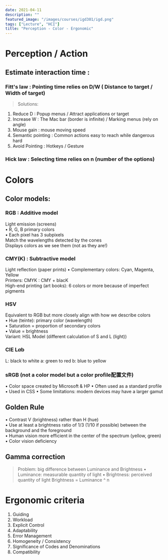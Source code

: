 ```yaml
---
date: 2021-04-11
description: ""
featured_image: "/images/courses/igd301/igd.png"
tags: ["Lecture", "HCI"]
title: "Perception - Color - Ergonomic"
---
```

# Perception / Action
## Estimate interaction time :
### Fitt's law : **Pointing time** relies on D/W   ( Distance to target / Width of target)  
> Solutions:   
1. Reduce D : Popup menus / Attract applications or target   
2. Increase W : The Mac bar (border is infinite) / Marking menus (rely on angle)   
3. Mouse gain : mouse moving speed   
4. Semantic pointing : Common actions easy to reach while dangerous hard   
5. Avoid Pointing : Hotkeys / Gesture   
### Hick law : **Selecting time** relies on n (number of the options)  


# Colors
## Color models:  
### RGB : Additive model
Light emission (screens)   
• R, G, B primary colors  
• Each pixel has 3 subpixels  
Match the wavelengths detected by the cones   
Displays colors as we see them (not as they are!)  

### CMY(K) : Subtractive model
Light reflection (paper prints)
• Complementary colors: Cyan, Magenta, Yellow  
Printers: CMYK : CMY + blacK  
High-end printing (art books): 6 colors or more because of imperfect pigments  

### HSV  
Equivalent to RGB but more closely align with how we describe colors   
• Hue (teinte): primary color (wavelength)   
• Saturation = proportion of secondary colors  
• Value = brightness  
Variant: HSL Model (different calculation of S and L (light)) 

### CIE L*a*b
L: black to white
a: green to red
b: blue to yellow

### sRGB (**not a color model** but a color profile配置文件)   
• Color space created by Microsoft & HP
• Often used as a standard profile
• Used in CSS
• Some limitations: modern devices may have a larger gamut   


## Golden Rule  
• Contrast V (brightness) rather than H (hue)   
• Use at least a brightness ratio of 1/3 (1/10 if possible) between the background and the foreground   
• Human vision more efficient in the center of the spectrum (yellow, green)   
• Color vision deficiency

## Gamma correction  
>Problem: big difference between Luminance and Brightness
• Luminance: measurable quantity of light
• Brightness: perceived quantity of light 
Brightness = Luminance ^ n   


# Ergonomic criteria
1. Guiding
2. Workload
3. Explicit Control
4. Adaptability
5. Error Management
6. Homogeneity / Consistency
7. Significance of Codes and Denominations
8. Compatibility  
